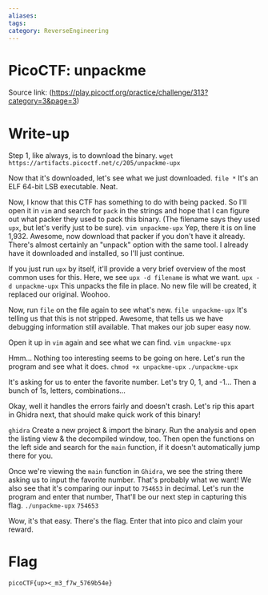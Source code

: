 ```yaml
---
aliases: 
tags: 
category: ReverseEngineering
---
```


# PicoCTF: unpackme
Source link: (https://play.picoctf.org/practice/challenge/313?category=3&page=3)
# Write-up
Step 1, like always, is to download the binary.
`wget https://artifacts.picoctf.net/c/205/unpackme-upx`

Now that it's downloaded, let's see what we just downloaded.
`file *`
It's an ELF 64-bit LSB executable. Neat.

Now, I know that this CTF has something to do with being packed. So I'll open it in `vim` and search for `pack` in the strings and hope that I can figure out what packer they used to pack this binary. (The filename says they used `upx`, but let's verify just to be sure).
`vim unpackme-upx`
Yep, there it is on line 1,932. Awesome, now download that packer if you don't have it already. There's almost certainly an "unpack" option with the same tool. I already have it downloaded and installed, so I'll just continue.

If you just run `upx` by itself, it'll provide a very brief overview of the most common uses for this. Here, we see `upx -d filename` is what we want.
`upx -d unpackme-upx`
This unpacks the file in place. No new file will be created, it replaced our original. Woohoo.

Now, run `file` on the file again to see what's new.
`file unpackme-upx`
It's telling us that this is not stripped. Awesome, that tells us we have debugging information still available. That makes our job super easy now.

Open it up in `vim` again and see what we can find.
`vim unpackme-upx`

Hmm... Nothing too interesting seems to be going on here. Let's run the program and see what it does.
`chmod +x unpackme-upx`
`./unpackme-upx`

It's asking for us to enter the favorite number. Let's try 0, 1, and -1... Then a bunch of 1s, letters, combinations... 

Okay, well it handles the errors fairly and doesn't crash.
Let's rip this apart in Ghidra next, that should make quick work of this binary!

`ghidra`
Create a new project & import the binary. Run the analysis and open the listing view & the decompiled window, too. Then open the functions on the left side and search for the `main` function, if it doesn't automatically jump there for you.

Once we're viewing the `main` function in `Ghidra`,  we see the string there asking us to input the favorite number. That's probably what we want! We also see that it's comparing our input to `754653` in decimal. Let's run the program and enter that number, That'll be our next step in capturing this flag.
`./unpackme-upx`
`754653`

Wow, it's that easy. There's the flag. Enter that into pico and claim your reward.

# Flag

`picoCTF{up><_m3_f7w_5769b54e}`